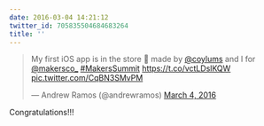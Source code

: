 ```yaml
---
date: 2016-03-04 14:21:12
twitter_id: 705835504684683264
title: ''
---
```


<blockquote class="twitter-tweet"><p lang="en" dir="ltr">My first iOS app is in the store 🎉 made by <a href="https://twitter.com/coylums?ref_src=twsrc%5Etfw">@coylums</a> and I for <a href="https://twitter.com/makersco_?ref_src=twsrc%5Etfw">@makersco_</a>  <a href="https://twitter.com/hashtag/MakersSummit?src=hash&amp;ref_src=twsrc%5Etfw">#MakersSummit</a> <a href="https://t.co/vctLDslKQW">https://t.co/vctLDslKQW</a> <a href="https://t.co/CqBN3SMvPM">pic.twitter.com/CqBN3SMvPM</a></p>&mdash; Andrew Ramos (@andrewramos) <a href="https://twitter.com/andrewramos/status/705814494132371456?ref_src=twsrc%5Etfw">March 4, 2016</a></blockquote>
<script async src="https://platform.twitter.com/widgets.js" charset="utf-8"></script>

Congratulations!!! 
